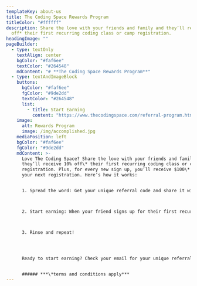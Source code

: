 ```yaml
---
templateKey: about-us
title: The Coding Space Rewards Program
titleColor: "#ffffff"
description: Share the love with your friends and family and they’ll receive 10%
  off* their first recurring coding class or camp registration.
headingImage: ""
pageBuilder:
  - type: textOnly
    textAlign: center
    bgColor: "#faf6ee"
    textColor: "#264548"
    mdContent: "# **The Coding Space Rewards Program**"
  - type: textAndImageBlock
    buttons:
      bgColor: "#faf6ee"
      fgColor: "#9de2dd"
      textColor: "#264548"
      list:
        - title: Start Earning
          content: "https://www.thecodingspace.com/referral-program.html "
    image:
      alt: Rewards Program
      image: /img/accomplished.jpg
    mediaPosition: left
    bgColor: "#faf6ee"
    fgColor: "#9de2dd"
    mdContent: >-
      Love The Coding Space? Share the love with your friends and family and
      they’ll receive 10% off\* their first recurring coding class or camp
      registration. Plus, for every new sign up, you’ll receive $100\* towards
      your next registration. Here’s how it works:


      1. Spread the word: Get your unique referral code and share it with friends and family who are new to The Coding Space.



      2. Start earning: When your friend signs up for their first recurring class or camp, you’ll automatically receive a $100 credit, available for use on your next class registration.



      3. Rinse and repeat!




      Ready to start earning? Check your email for your unique referral code. Can’t find it? See our FAQs below.


      ###### ***\*terms and conditions apply***
---
```

